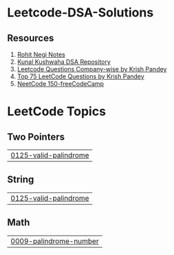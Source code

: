 # Leetcode-DSA-Solutions

## Resources
1. [Rohit Negi Notes](https://drive.google.com/drive/folders/1ja9H56RAZZ-dZ1IkbBgaEh6ue2scWEr4)  
2. [Kunal Kushwaha DSA Repository](https://github.com/kunal-kushwaha/DSA-Bootcamp-Java)  
3. [Leetcode Questions Company-wise by Krish Pandey](https://github.com/krishnadey30/LeetCode-Questions-CompanyWise)  
4. [Top 75 LeetCode Questions by Krish Pandey](https://gist.github.com/krishnadey30/88c4e2f601e96597974c00185e479532)
5. [NeetCode 150-freeCodeCamp](https://youtu.be/T0u5nwSA0w0?si=M3NOV0ZiZhpVauwa)

<!---LeetCode Topics Start-->
# LeetCode Topics
## Two Pointers
|  |
| ------- |
| [0125-valid-palindrome](https://github.com/Somie12/Leetcode-DSA-Solutions/tree/master/0125-valid-palindrome) |
## String
|  |
| ------- |
| [0125-valid-palindrome](https://github.com/Somie12/Leetcode-DSA-Solutions/tree/master/0125-valid-palindrome) |
## Math
|  |
| ------- |
| [0009-palindrome-number](https://github.com/Somie12/Leetcode-DSA-Solutions/tree/master/0009-palindrome-number) |
<!---LeetCode Topics End-->